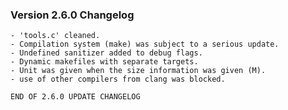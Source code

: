 ### Version 2.6.0 Changelog

    - 'tools.c' cleaned.
    - Compilation system (make) was subject to a serious update.
    - Undefined sanitizer added to debug flags.
    - Dynamic makefiles with separate targets.
    - Unit was given when the size information was given (M).
    - use of other compilers from clang was blocked.

```
END OF 2.6.0 UPDATE CHANGELOG
```
